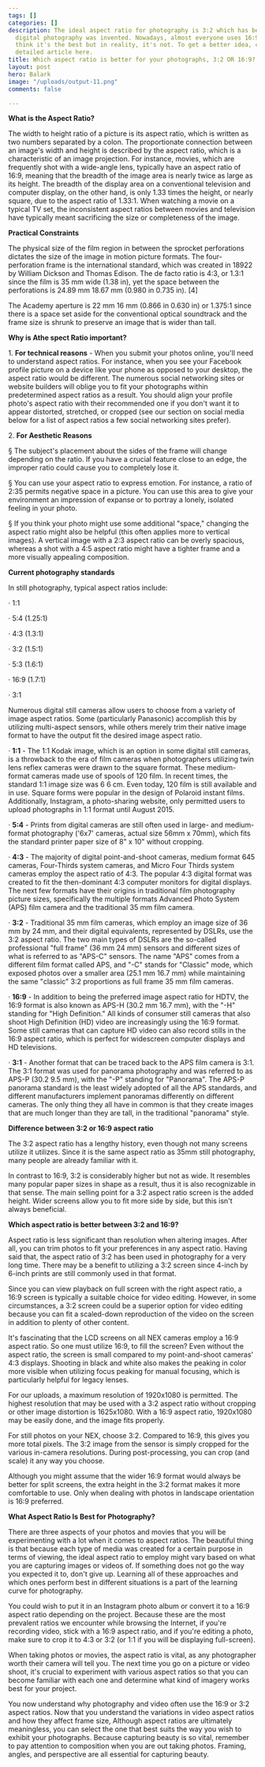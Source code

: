 ```yaml
---
tags: []
categories: []
description: The ideal aspect ratio for photography is 3:2 which has been around since
  digital photography was invented. Nowadays, almost everyone uses 16:9 because they
  think it's the best but in reality, it's not. To get a better idea, check out the
  detailed article here.
title: Which aspect ratio is better for your photographs, 3:2 OR 16:9?
layout: post
hero: Balark
image: "/uploads/output-11.png"
comments: false

---
```

**What is the Aspect Ratio?**

The width to height ratio of a picture is its aspect ratio, which is written as two numbers separated by a colon. The proportionate connection between an image's width and height is described by the aspect ratio, which is a characteristic of an image projection. For instance, movies, which are frequently shot with a wide-angle lens, typically have an aspect ratio of 16:9, meaning that the breadth of the image area is nearly twice as large as its height. The breadth of the display area on a conventional television and computer display, on the other hand, is only 1.33 times the height, or nearly square, due to the aspect ratio of 1.33:1. When watching a movie on a typical TV set, the inconsistent aspect ratios between movies and television have typically meant sacrificing the size or completeness of the image.

**Practical Constraints**

The physical size of the film region in between the sprocket perforations dictates the size of the image in motion picture formats. The four-perforation frame is the international standard, which was created in 18922 by William Dickson and Thomas Edison. The de facto ratio is 4:3, or 1.3:1 since the film is 35 mm wide (1.38 in), yet the space between the perforations is 24.89 mm 18.67 mm (0.980 in 0.735 in). \[4\]

The Academy aperture is 22 mm 16 mm (0.866 in 0.630 in) or 1.375:1 since there is a space set aside for the conventional optical soundtrack and the frame size is shrunk to preserve an image that is wider than tall.

**Why is Athe spect Ratio important?**

1\. **For technical reasons** - When you submit your photos online, you'll need to understand aspect ratios. For instance, when you see your Facebook profile picture on a device like your phone as opposed to your desktop, the aspect ratio would be different. The numerous social networking sites or website builders will oblige you to fit your photographs within predetermined aspect ratios as a result. You should align your profile photo's aspect ratio with their recommended one if you don't want it to appear distorted, stretched, or cropped (see our section on social media below for a list of aspect ratios a few social networking sites prefer).

2\. **For Aesthetic Reasons**

§ The subject's placement about the sides of the frame will change depending on the ratio. If you have a crucial feature close to an edge, the improper ratio could cause you to completely lose it.

§ You can use your aspect ratio to express emotion. For instance, a ratio of 2:35 permits negative space in a picture. You can use this area to give your environment an impression of expanse or to portray a lonely, isolated feeling in your photo.

§ If you think your photo might use some additional "space," changing the aspect ratio might also be helpful (this often applies more to vertical images). A vertical image with a 2:3 aspect ratio can be overly spacious, whereas a shot with a 4:5 aspect ratio might have a tighter frame and a more visually appealing composition.

**Current photography standards**

In still photography, typical aspect ratios include:

· 1:1

· 5:4 (1.25:1)

· 4:3 (1.3:1)

· 3:2 (1.5:1)

· 5:3 (1.6:1)

· 16:9 (1.7:1)

· 3:1

Numerous digital still cameras allow users to choose from a variety of image aspect ratios. Some (particularly Panasonic) accomplish this by utilizing multi-aspect sensors, while others merely trim their native image format to have the output fit the desired image aspect ratio.

· **1:1** - The 1:1 Kodak image, which is an option in some digital still cameras, is a throwback to the era of film cameras when photographers utilizing twin lens reflex cameras were drawn to the square format. These medium-format cameras made use of spools of 120 film. In recent times, the standard 1:1 image size was 6 6 cm. Even today, 120 film is still available and in use. Square forms were popular in the design of Polaroid instant films. Additionally, Instagram, a photo-sharing website, only permitted users to upload photographs in 1:1 format until August 2015.

· **5:4** - Prints from digital cameras are still often used in large- and medium-format photography ('6x7' cameras, actual size 56mm x 70mm), which fits the standard printer paper size of 8" x 10" without cropping.

· **4:3** - The majority of digital point-and-shoot cameras, medium format 645 cameras, Four-Thirds system cameras, and Micro Four Thirds system cameras employ the aspect ratio of 4:3. The popular 4:3 digital format was created to fit the then-dominant 4:3 computer monitors for digital displays. The next few formats have their origins in traditional film photography picture sizes, specifically the multiple formats Advanced Photo System (APS) film camera and the traditional 35 mm film camera.

· **3:2** - Traditional 35 mm film cameras, which employ an image size of 36 mm by 24 mm, and their digital equivalents, represented by DSLRs, use the 3:2 aspect ratio. The two main types of DSLRs are the so-called professional "full frame" (36 mm 24 mm) sensors and different sizes of what is referred to as "APS-C" sensors. The name "APS" comes from a different film format called APS, and "-C" stands for "Classic" mode, which exposed photos over a smaller area (25.1 mm 16.7 mm) while maintaining the same "classic" 3:2 proportions as full frame 35 mm film cameras.

· **16:9** - In addition to being the preferred image aspect ratio for HDTV, the 16:9 format is also known as APS-H (30.2 mm 16.7 mm), with the "-H" standing for "High Definition." All kinds of consumer still cameras that also shoot High Definition (HD) video are increasingly using the 16:9 format. Some still cameras that can capture HD video can also record stills in the 16:9 aspect ratio, which is perfect for widescreen computer displays and HD televisions.

· **3:1** - Another format that can be traced back to the APS film camera is 3:1. The 3:1 format was used for panorama photography and was referred to as APS-P (30.2 9.5 mm), with the "-P" standing for "Panorama". The APS-P panorama standard is the least widely adopted of all the APS standards, and different manufacturers implement panoramas differently on different cameras. The only thing they all have in common is that they create images that are much longer than they are tall, in the traditional "panorama" style.

**Difference between 3:2 or 16:9 aspect ratio**

The 3:2 aspect ratio has a lengthy history, even though not many screens utilize it utilizes. Since it is the same aspect ratio as 35mm still photography, many people are already familiar with it.

In contrast to 16:9, 3:2 is considerably higher but not as wide. It resembles many popular paper sizes in shape as a result, thus it is also recognizable in that sense. The main selling point for a 3:2 aspect ratio screen is the added height. Wider screens allow you to fit more side by side, but this isn't always beneficial.

**Which aspect ratio is better between 3:2 and 16:9?**

Aspect ratio is less significant than resolution when altering images. After all, you can trim photos to fit your preferences in any aspect ratio. Having said that, the aspect ratio of 3:2 has been used in photography for a very long time. There may be a benefit to utilizing a 3:2 screen since 4-inch by 6-inch prints are still commonly used in that format.

Since you can view playback on full screen with the right aspect ratio, a 16:9 screen is typically a suitable choice for video editing. However, in some circumstances, a 3:2 screen could be a superior option for video editing because you can fit a scaled-down reproduction of the video on the screen in addition to plenty of other content.

It's fascinating that the LCD screens on all NEX cameras employ a 16:9 aspect ratio. So one must utilize 16:9, to fill the screen? Even without the aspect ratio, the screen is small compared to my point-and-shoot cameras' 4:3 displays. Shooting in black and white also makes the peaking in color more visible when utilizing focus peaking for manual focusing, which is particularly helpful for legacy lenses.

For our uploads, a maximum resolution of 1920x1080 is permitted. The highest resolution that may be used with a 3:2 aspect ratio without cropping or other image distortion is 1625x1080. With a 16:9 aspect ratio, 1920x1080 may be easily done, and the image fits properly.

For still photos on your NEX, choose 3:2. Compared to 16:9, this gives you more total pixels. The 3:2 image from the sensor is simply cropped for the various in-camera resolutions. During post-processing, you can crop (and scale) it any way you choose.

Although you might assume that the wider 16:9 format would always be better for split screens, the extra height in the 3:2 format makes it more comfortable to use. Only when dealing with photos in landscape orientation is 16:9 preferred.

**What Aspect Ratio Is Best for Photography?**

There are three aspects of your photos and movies that you will be experimenting with a lot when it comes to aspect ratios. The beautiful thing is that because each type of media was created for a certain purpose in terms of viewing, the ideal aspect ratio to employ might vary based on what you are capturing images or videos of. If something does not go the way you expected it to, don't give up. Learning all of these approaches and which ones perform best in different situations is a part of the learning curve for photography.

You could wish to put it in an Instagram photo album or convert it to a 16:9 aspect ratio depending on the project. Because these are the most prevalent ratios we encounter while browsing the Internet, if you're recording video, stick with a 16:9 aspect ratio, and if you're editing a photo, make sure to crop it to 4:3 or 3:2 (or 1:1 if you will be displaying full-screen).

When taking photos or movies, the aspect ratio is vital, as any photographer worth their camera will tell you. The next time you go on a picture or video shoot, it's crucial to experiment with various aspect ratios so that you can become familiar with each one and determine what kind of imagery works best for your project.

You now understand why photography and video often use the 16:9 or 3:2 aspect ratios. Now that you understand the variations in video aspect ratios and how they affect frame size, Although aspect ratios are ultimately meaningless, you can select the one that best suits the way you wish to exhibit your photographs. Because capturing beauty is so vital, remember to pay attention to composition when you are out taking photos. Framing, angles, and perspective are all essential for capturing beauty.